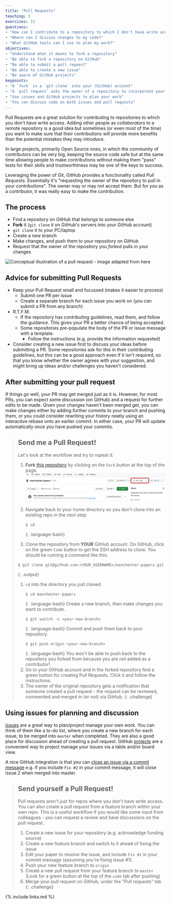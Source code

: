 ```yaml
---
title: "Pull Requests"
teaching: 5
exercises: 15
questions:
- "How can I contribute to a repository to which I don't have write access?"
- "Where can I discuss changes to my code?"
- "What GitHub tools can I use to plan my work?"
objectives:
- "Understand what it means to fork a repository"
- "Be able to fork a repository on GitHub"
- "Be able to submit a pull request"
- "Be able to create a new issue"
- "Be aware of GitHub projects"
keypoints:
- "A `fork` is a `git clone` into your (GitHub) account"
- "A `pull request` asks the owner of a repository to incorporate your changes"
- "Use issues and GitHub projects to plan your work"
- "You can discuss code on both issues and pull requests"
---
```


Pull Requests are a great solution for contributing to repositories to which
you don't have write access. Adding other people as *collaborators* to a remote
repository is a good idea but sometimes (or even most of the time) you want to
make sure that their contributions will provide more benefits than the
potential mistakes they may introduce.

In large projects, primarily Open Source ones, in which the community of
contributors can be very big, keeping the source code safe but at the same time
allowing people to make contributions without making them "pass" tests for their
skills and trustworthiness may be one of the keys to success.

Leveraging the power of Git, GitHub provides a functionality called *Pull
Requests*. Essentially it's "requesting the owner of the repository to pull in
your contributions". The owner may or may not accept them. But for you as
a contributor, it was really easy to make the contribution.


## The process

- Find a repository on GitHub that belongs to someone else
- **Fork** it (`git clone` it on GitHub's servers into your GitHub account)
- `git clone` it to your PC/laptop
- Create a new branch
- Make changes, and push them to your repository on GitHub
- Request that the owner of the repository you *forked* pulls in your changes

![Conceptual illustration of a pull request - image adapted from
[here](http://acrl.ala.org/techconnect/post/coding-collaboration-on-github)](../fig/github-diagram.png)

## Advice for submitting Pull Requests
- Keep your Pull Request small and focussed (makes it easier to process)
	- Submit one PR per issue
	- Create a separate branch for each issue you work on
	  (you can submit a PR from any branch)
- R.T.F.M.
	- If the repository has contributing guidelines, read them,
	  and follow the guidance. This gives your PR a better chance of being accepted.
	- Some repositories pre-populate the body of the PR or issue message
	  with a template.
		- Follow the instructions (e.g. provide the information requested)
- Consider creating a new issue first to discuss your ideas before submitting a PR.
  Some repositories ask for this in their contributing guidelines,
  but this can be a good approach even if it isn't required,
  so that you know whether the owner agrees with your suggestion,
  and might bring up ideas and/or challenges you haven't considered.

## After submitting your pull request
If things go well, your PR may get merged just as it is.
However, for most PRs, you can expect some discussion (on GitHub)
and a request for further edits to be made.
Given your changes haven't been merged get, you can make changes either by adding
further commits to your branch and pushing them,
or you could consider rewriting your history neatly using an interactive rebase onto
an earlier commit.
In either case, your PR will update automatically once you have pushed your commits.

> ## Send me a Pull Request!
> Let's look at the workflow and try to repeat it:
>
> 1. **Fork** [this
> repository](https://github.com/gcapes/manchester-papers.git)
> by  clicking on the `Fork` button at the top of the page.
> ![screenshot of fork button](../fig/fork-a-repo.png)
>
> 1. Navigate back to your home directory so you don't clone into an existing repo
> in the next step
>
>     ~~~
>     $ cd
>     ~~~
>     {: .language-bash}
>
> 1. Clone the repository from **YOUR** GitHub account.
> On GitHub, click on the green `Code` button  to get the SSH address to clone.
> You should be running a command like this:
>
>	~~~
>	$ git clone git@github.com:<YOUR_USERNAME>/manchester-papers.git
>	~~~
>	{: .output}
>
> 1. `cd` into the directory you just cloned.
>    ~~~
>    $ cd manchester-papers
>    ~~~
>    {: .language-bash}
> Create a new branch, then make changes you want to contribute.
>    ~~~
>    $ git switch -c <your-new-branch>
>    ~~~
>    {: .language-bash}
> Commit and push them back to your repository.
>    ~~~
>    $ git push origin <your-new-branch>
>    ~~~
>    {: .language-bash}
> You won't be able to push back to the repository you forked from
> because you are not added as a contributor!
> 1. Go to your GitHub account and in the forked repository find a green button
> for creating Pull Requests. Click it and follow the instructions.
> 1. The owner of the original repository gets a notification that someone
> created a pull request - the request can be reviewed, commented and merged in
> (or not) via GitHub.
{: .challenge}

## Using issues for planning and discussion
[Issues][issues] are a great way to plan/project manage your own work.
You can think of them like a to-do list, where you create a new branch for each issue,
to be merged into `master` when completed.
They are also a good place for discussion ahead of creating a pull request.
GitHub [projects] are a convenient way to project manage your issues via a table and/or board view.

A nice GitHub integration is that you can [close an issue via a commit message][close via commit]
e.g. if you include `Fix #2` in your commit message, it will close issue 2
when merged into master.



> ## Send yourself a Pull Request!
> Pull requests aren't just for repos where you don't have write access.
> You can also create a pull request from a feature branch within your own repo.
> This is a useful workflow if you would like some input from colleagues -
> you can request a review and have discussions on the pull request.
>
> 1. Create a new issue for your repository (e.g. acknowledge funding source)
> 2. Create a new feature branch and switch to it ahead of fixing the issue
> 3. Edit your paper to resolve the issue, and include `Fix #1` in your commit
>    message (assuming you're fixing issue #1).
> 4. Push your new feature branch to `origin`
> 5. Create a new pull request from your feature branch to `master`
>   (Look for a green button at the top of the `code` tab after pushing)
> 6. Merge your pull request on GitHub, under the "Pull requests" tab
{: .challenge}

[issues]: https://github.com/features/issues
[projects]: https://docs.github.com/en/issues/planning-and-tracking-with-projects/learning-about-projects/about-projects


{% include links.md %}

[close via commit]: https://github.com/gcapes/git-course/commit/b76e9fe967d4f1a1a612399bb4fb615cef70e2e0
